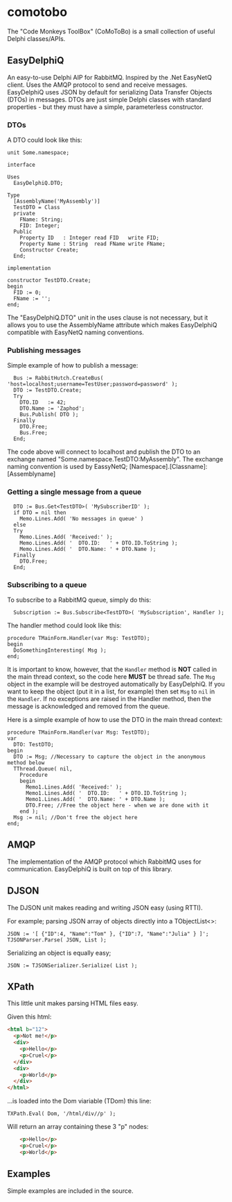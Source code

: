 # comotobo
The "Code Monkeys ToolBox" (CoMoToBo) is a small collection of useful Delphi classes/APIs.

## EasyDelphiQ
An easy-to-use Delphi AIP for RabbitMQ. Inspired by the .Net EasyNetQ client.
Uses the AMQP protocol to send and receive messages.
EasyDelphiQ uses JSON by default for serializing Data Transfer Objects (DTOs) in messages.
DTOs are just simple Delphi classes with standard properties - but they must have a simple, parameterless constructor.

### DTOs

A DTO could look like this:
```Delphi
unit Some.namespace;

interface

Uses
  EasyDelphiQ.DTO;
  
Type
  [AssemblyName('MyAssembly')]
  TestDTO = Class
  private
    FName: String;
    FID: Integer;
  Public
    Property ID   : Integer read FID   write FID;
    Property Name : String  read FName write FName;
    Constructor Create;
  End;
  
implementation

constructor TestDTO.Create;
begin
  FID := 0;
  FName := '';
end;  
```

The "EasyDelphiQ.DTO" unit in the uses clause is not necessary, but it allows you to use the AssemblyName attribute which makes EasyDelphiQ compatible with EasyNetQ naming conventions.

### Publishing messages

Simple example of how to publish a message:
```Delphi
  Bus := RabbitHutch.CreateBus( 'host=localhost;username=TestUser;password=password' );
  DTO := TestDTO.Create;
  Try
    DTO.ID   := 42;
    DTO.Name := 'Zaphod';
    Bus.Publish( DTO );
  Finally
    DTO.Free;
	Bus.Free;
  End;	
```

The code above will connect to localhost and publish the DTO to an exchange named "Some.namespace.TestDTO:MyAssembly".
The exchange naming convention is used by EassyNetQ; [Namespace].[Classname]:[Assemblyname]

### Getting a single message from a queue

```Delphi
  DTO := Bus.Get<TestDTO>( 'MySubscriberID' );
  if DTO = nil then
    Memo.Lines.Add( 'No messages in queue' )
  else
  Try
    Memo.Lines.Add( 'Received:' );
    Memo.Lines.Add( '  DTO.ID:   ' + DTO.ID.ToString );
    Memo.Lines.Add( '  DTO.Name: ' + DTO.Name );
  Finally
    DTO.Free;
  End;
```


### Subscribing to a queue

To subscribe to a RabbitMQ queue, simply do this:
```Delphi
  Subscription := Bus.Subscribe<TestDTO>( 'MySubscription', Handler );
```

The handler method could look like this:
```Delphi
procedure TMainForm.Handler(var Msg: TestDTO);
begin
  DoSomethingInteresting( Msg );
end;
```

It is important to know, however, that the `Handler` method is **NOT** called in the main thread context, so the code here **MUST** be thread safe.
The `Msg` object in the example will be destroyed automatically by EasyDelphiQ. 
If you want to keep the object (put it in a list, for example) then set `Msg` to `nil` in the `Handler`.
If no exceptions are raised in the Handler method, then the message is acknowledged and removed from the queue.

Here is a simple example of how to use the DTO in the main thread context:

```Delphi
procedure TMainForm.Handler(var Msg: TestDTO);
var
  DTO: TestDTO;
begin
  DTO := Msg; //Necessary to capture the object in the anonymous method below
  TThread.Queue( nil,
    Procedure
    begin
      Memo1.Lines.Add( 'Received:' );
      Memo1.Lines.Add( '  DTO.ID:   ' + DTO.ID.ToString );
      Memo1.Lines.Add( '  DTO.Name: ' + DTO.Name );
      DTO.Free; //Free the object here - when we are done with it
    end );
  Msg := nil; //Don't free the object here
end;
```


## AMQP
The implementation of the AMQP protocol which RabbitMQ uses for communication.
EasyDelphiQ is built on top of this library.

## DJSON
The DJSON unit makes reading and writing JSON easy (using RTTI).

For example; parsing JSON array of objects directly into a TObjectList<>:
```Delphi
JSON := '[ {"ID":4, "Name":"Tom" }, {"ID":7, "Name":"Julia" } ]';
TJSONParser.Parse( JSON, List );
```

Serializing an object is equally easy;
```Delphi
JSON := TJSONSerializer.Serialize( List );
```

## XPath
This little unit makes parsing HTML files easy.

Given this html:
```Html
<html b="12">
  <p>Not me!</p>
  <div>
    <p>Hello</p>
    <p>Cruel</p>
  </div>
  <div>
    <p>World</p>
  </div>
</html>
```

...is loaded into the Dom viariable (TDom) this line:
```Delphi
TXPath.Eval( Dom, '/html/div//p' );
```

Will return an array containing these 3 "p" nodes:
```Html
    <p>Hello</p>
    <p>Cruel</p>
    <p>World</p>
```

## Examples
Simple examples are included in the source.
